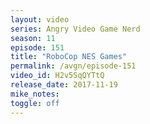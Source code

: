 ```yaml
---
layout: video
series: Angry Video Game Nerd
season: 11
episode: 151
title: "RoboCop NES Games"
permalink: /avgn/episode-151
video_id: H2v5SqQYTtQ
release_date: 2017-11-19
mike_notes:
toggle: off
---
```

